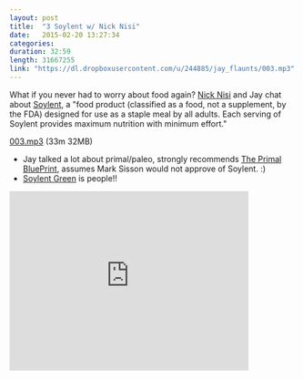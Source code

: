 ```yaml
---
layout: post
title:  "3 Soylent w/ Nick Nisi"
date:   2015-02-20 13:27:34
categories: 
duration: 32:59 
length: 31667255
link: "https://dl.dropboxusercontent.com/u/244885/jay_flaunts/003.mp3"
---
```


What if you never had to worry about food again? 
[Nick Nisi](http://twitter.com/nicknisi) and Jay chat about
[Soylent](http://soylent.me), a "food product (classified as a food, not a supplement, by the FDA) designed for use as a staple meal by all adults. Each serving of Soylent provides maximum nutrition with minimum effort."

<a href="{{site.dropbox_url}}/003.mp3" target="_blank">003.mp3</a> (33m 32MB) 

* Jay talked a lot about primal/paleo, strongly recommends 
[The Primal BluePrint](http://www.primalblueprint.com/books/the-primal-blueprint-book/),
assumes Mark Sisson would not approve of Soylent. :)
* [Soylent Green](http://www.imdb.com/title/tt0070723/?ref_=fn_al_tt_1) 
is people!!

<iframe width="420" height="315" src="https://www.youtube.com/embed/9IKVj4l5GU4" frameborder="0" allowfullscreen></iframe>


